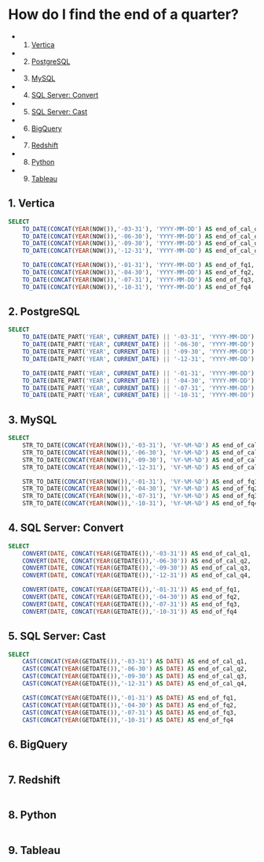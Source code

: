 
# How do I find the end of a quarter?

<!-- vscode-markdown-toc -->
* 1. [Vertica](#Vertica)
* 2. [PostgreSQL](#PostgreSQL)
* 3. [MySQL](#MySQL)
* 4. [SQL Server: Convert](#SQLServer:Convert)
* 5. [SQL Server: Cast](#SQLServer:Cast)
* 6. [BigQuery](#BigQuery)
* 7. [Redshift](#Redshift)
* 8. [Python](#Python)
* 9. [Tableau](#Tableau)

<!-- vscode-markdown-toc-config
	numbering=true
	autoSave=true
	/vscode-markdown-toc-config -->
<!-- /vscode-markdown-toc -->

<!-- markdownlint-disable MD033 -->
## 1. <a name='Vertica'></a>Vertica

```sql
SELECT
    TO_DATE(CONCAT(YEAR(NOW()),'-03-31'), 'YYYY-MM-DD') AS end_of_cal_q1,
    TO_DATE(CONCAT(YEAR(NOW()),'-06-30'), 'YYYY-MM-DD') AS end_of_cal_q2,
    TO_DATE(CONCAT(YEAR(NOW()),'-09-30'), 'YYYY-MM-DD') AS end_of_cal_q3,
    TO_DATE(CONCAT(YEAR(NOW()),'-12-31'), 'YYYY-MM-DD') AS end_of_cal_q4,

    TO_DATE(CONCAT(YEAR(NOW()),'-01-31'), 'YYYY-MM-DD') AS end_of_fq1,
    TO_DATE(CONCAT(YEAR(NOW()),'-04-30'), 'YYYY-MM-DD') AS end_of_fq2,
    TO_DATE(CONCAT(YEAR(NOW()),'-07-31'), 'YYYY-MM-DD') AS end_of_fq3,
    TO_DATE(CONCAT(YEAR(NOW()),'-10-31'), 'YYYY-MM-DD') AS end_of_fq4
```

## 2. <a name='PostgreSQL'></a>PostgreSQL

```sql
SELECT
    TO_DATE(DATE_PART('YEAR', CURRENT_DATE) || '-03-31', 'YYYY-MM-DD') AS end_of_cal_q1,
    TO_DATE(DATE_PART('YEAR', CURRENT_DATE) || '-06-30', 'YYYY-MM-DD') AS end_of_cal_q2,
    TO_DATE(DATE_PART('YEAR', CURRENT_DATE) || '-09-30', 'YYYY-MM-DD') AS end_of_cal_q3,
    TO_DATE(DATE_PART('YEAR', CURRENT_DATE) || '-12-31', 'YYYY-MM-DD') AS end_of_cal_q4,

    TO_DATE(DATE_PART('YEAR', CURRENT_DATE) || '-01-31', 'YYYY-MM-DD') AS end_of_fq1,
    TO_DATE(DATE_PART('YEAR', CURRENT_DATE) || '-04-30', 'YYYY-MM-DD') AS end_of_fq2,
    TO_DATE(DATE_PART('YEAR', CURRENT_DATE) || '-07-31', 'YYYY-MM-DD') AS end_of_fq3,
    TO_DATE(DATE_PART('YEAR', CURRENT_DATE) || '-10-31', 'YYYY-MM-DD') AS end_of_fq4
```

## 3. <a name='MySQL'></a>MySQL

```sql
SELECT
    STR_TO_DATE(CONCAT(YEAR(NOW()),'-03-31'), '%Y-%M-%D') AS end_of_cal_q1,
    STR_TO_DATE(CONCAT(YEAR(NOW()),'-06-30'), '%Y-%M-%D') AS end_of_cal_q2, 
    STR_TO_DATE(CONCAT(YEAR(NOW()),'-09-30'), '%Y-%M-%D') AS end_of_cal_q3,
    STR_TO_DATE(CONCAT(YEAR(NOW()),'-12-31'), '%Y-%M-%D') AS end_of_cal_q4, 

    STR_TO_DATE(CONCAT(YEAR(NOW()),'-01-31'), '%Y-%M-%D') AS end_of_fq1,
    STR_TO_DATE(CONCAT(YEAR(NOW()),'-04-30'), '%Y-%M-%D') AS end_of_fq2,
    STR_TO_DATE(CONCAT(YEAR(NOW()),'-07-31'), '%Y-%M-%D') AS end_of_fq3,
    STR_TO_DATE(CONCAT(YEAR(NOW()),'-10-31'), '%Y-%M-%D') AS end_of_fq4
```

## 4. <a name='SQLServer:Convert'></a>SQL Server: Convert

```sql
SELECT
    CONVERT(DATE, CONCAT(YEAR(GETDATE()),'-03-31')) AS end_of_cal_q1,
    CONVERT(DATE, CONCAT(YEAR(GETDATE()),'-06-30')) AS end_of_cal_q2,
    CONVERT(DATE, CONCAT(YEAR(GETDATE()),'-09-30')) AS end_of_cal_q3,
    CONVERT(DATE, CONCAT(YEAR(GETDATE()),'-12-31')) AS end_of_cal_q4,

    CONVERT(DATE, CONCAT(YEAR(GETDATE()),'-01-31')) AS end_of_fq1,
    CONVERT(DATE, CONCAT(YEAR(GETDATE()),'-04-30')) AS end_of_fq2,
    CONVERT(DATE, CONCAT(YEAR(GETDATE()),'-07-31')) AS end_of_fq3,
    CONVERT(DATE, CONCAT(YEAR(GETDATE()),'-10-31')) AS end_of_fq4
```

## 5. <a name='SQLServer:Cast'></a>SQL Server: Cast

```sql
SELECT
    CAST(CONCAT(YEAR(GETDATE()),'-03-31') AS DATE) AS end_of_cal_q1,
    CAST(CONCAT(YEAR(GETDATE()),'-06-30') AS DATE) AS end_of_cal_q2,
    CAST(CONCAT(YEAR(GETDATE()),'-09-30') AS DATE) AS end_of_cal_q3,
    CAST(CONCAT(YEAR(GETDATE()),'-12-31') AS DATE) AS end_of_cal_q4,

    CAST(CONCAT(YEAR(GETDATE()),'-01-31') AS DATE) AS end_of_fq1,
    CAST(CONCAT(YEAR(GETDATE()),'-04-30') AS DATE) AS end_of_fq2,
    CAST(CONCAT(YEAR(GETDATE()),'-07-31') AS DATE) AS end_of_fq3,
    CAST(CONCAT(YEAR(GETDATE()),'-10-31') AS DATE) AS end_of_fq4
```

## 6. <a name='BigQuery'></a>BigQuery

```sql
```

## 7. <a name='Redshift'></a>Redshift

```sql
```

## 8. <a name='Python'></a>Python

```python
```

## 9. <a name='Tableau'></a>Tableau

```text
```
